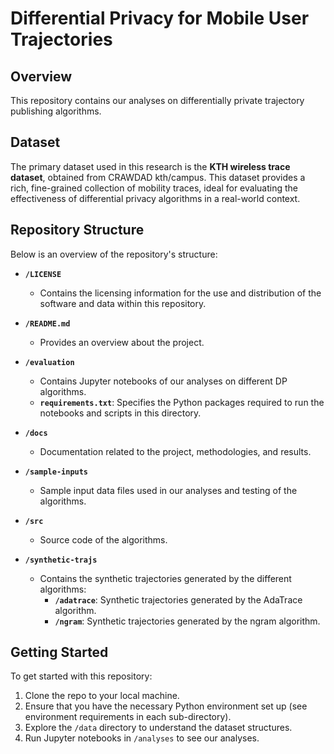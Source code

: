 # Differential Privacy for Mobile User Trajectories

## Overview

This repository contains our analyses on differentially private trajectory publishing algorithms.

## Dataset

The primary dataset used in this research is the **KTH wireless trace dataset**, obtained from CRAWDAD kth/campus. This dataset provides a rich, fine-grained collection of mobility traces, ideal for evaluating the effectiveness of differential privacy algorithms in a real-world context.

## Repository Structure

Below is an overview of the repository's structure:

- **`/LICENSE`**

  - Contains the licensing information for the use and distribution of the software and data within this repository.

- **`/README.md`**

  - Provides an overview about the project.

- **`/evaluation`**

  - Contains Jupyter notebooks of our analyses on different DP algorithms.
  - **`requirements.txt`**: Specifies the Python packages required to run the notebooks and scripts in this directory.

- **`/docs`**

  - Documentation related to the project, methodologies, and results.

- **`/sample-inputs`**

  - Sample input data files used in our analyses and testing of the algorithms.

- **`/src`**

  - Source code of the algorithms.

- **`/synthetic-trajs`**
  - Contains the synthetic trajectories generated by the different algorithms:
    - **`/adatrace`**: Synthetic trajectories generated by the AdaTrace algorithm.
    - **`/ngram`**: Synthetic trajectories generated by the ngram algorithm.

## Getting Started

To get started with this repository:

1. Clone the repo to your local machine.
2. Ensure that you have the necessary Python environment set up (see environment requirements in each sub-directory).
3. Explore the `/data` directory to understand the dataset structures.
4. Run Jupyter notebooks in `/analyses` to see our analyses.
